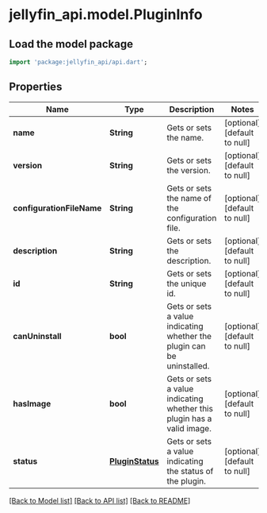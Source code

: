 # jellyfin_api.model.PluginInfo

## Load the model package
```dart
import 'package:jellyfin_api/api.dart';
```

## Properties
Name | Type | Description | Notes
------------ | ------------- | ------------- | -------------
**name** | **String** | Gets or sets the name. | [optional] [default to null]
**version** | **String** | Gets or sets the version. | [optional] [default to null]
**configurationFileName** | **String** | Gets or sets the name of the configuration file. | [optional] [default to null]
**description** | **String** | Gets or sets the description. | [optional] [default to null]
**id** | **String** | Gets or sets the unique id. | [optional] [default to null]
**canUninstall** | **bool** | Gets or sets a value indicating whether the plugin can be uninstalled. | [optional] [default to null]
**hasImage** | **bool** | Gets or sets a value indicating whether this plugin has a valid image. | [optional] [default to null]
**status** | [**PluginStatus**](PluginStatus.md) | Gets or sets a value indicating the status of the plugin. | [optional] [default to null]

[[Back to Model list]](../README.md#documentation-for-models) [[Back to API list]](../README.md#documentation-for-api-endpoints) [[Back to README]](../README.md)


